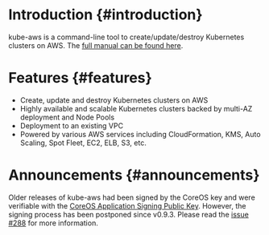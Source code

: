 # Introduction {#introduction}

kube-aws is a command-line tool to create/update/destroy Kubernetes clusters on AWS. The [full manual can be found here](https://kube-aws.gitbooks.io/manual/).

# Features {#features}

* Create, update and destroy Kubernetes clusters on AWS
* Highly available and scalable Kubernetes clusters backed by multi-AZ deployment and Node Pools
* Deployment to an existing VPC
* Powered by various AWS services including CloudFormation, KMS, Auto Scaling, Spot Fleet, EC2, ELB, S3, etc.

# Announcements {#announcements}

Older releases of kube-aws had been signed by the CoreOS key and were verifiable with the [CoreOS Application Signing Public Key](https://coreos.com/security/app-signing-key/). However, the signing process has been postponed since v0.9.3. Please read the [issue \#288](https://github.com/kubernetes-incubator/kube-aws/issues/288) for more information.

